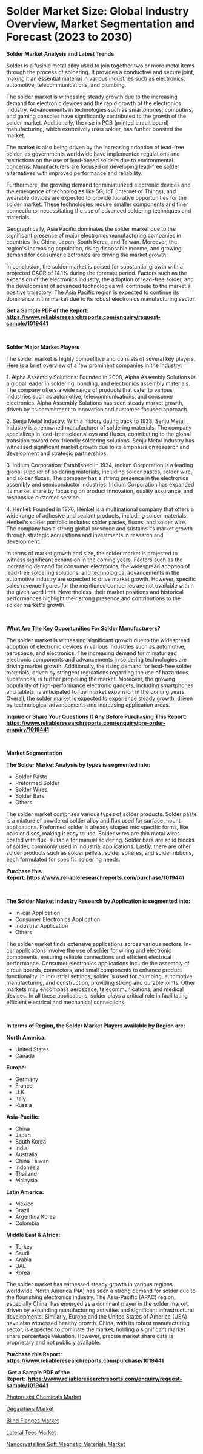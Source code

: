 <p><h1>Solder Market Size: Global Industry Overview, Market Segmentation and Forecast (2023 to 2030)</h1></p><p><strong>Solder Market Analysis and Latest Trends</strong></p>
<p><p>Solder is a fusible metal alloy used to join together two or more metal items through the process of soldering. It provides a conductive and secure joint, making it an essential material in various industries such as electronics, automotive, telecommunications, and plumbing.</p><p>The solder market is witnessing steady growth due to the increasing demand for electronic devices and the rapid growth of the electronics industry. Advancements in technologies such as smartphones, computers, and gaming consoles have significantly contributed to the growth of the solder market. Additionally, the rise in PCB (printed circuit board) manufacturing, which extensively uses solder, has further boosted the market.</p><p>The market is also being driven by the increasing adoption of lead-free solder, as governments worldwide have implemented regulations and restrictions on the use of lead-based solders due to environmental concerns. Manufacturers are focused on developing lead-free solder alternatives with improved performance and reliability.</p><p>Furthermore, the growing demand for miniaturized electronic devices and the emergence of technologies like 5G, IoT (Internet of Things), and wearable devices are expected to provide lucrative opportunities for the solder market. These technologies require smaller components and finer connections, necessitating the use of advanced soldering techniques and materials.</p><p>Geographically, Asia Pacific dominates the solder market due to the significant presence of major electronics manufacturing companies in countries like China, Japan, South Korea, and Taiwan. Moreover, the region's increasing population, rising disposable income, and growing demand for consumer electronics are driving the market growth.</p><p>In conclusion, the solder market is poised for substantial growth with a projected CAGR of 14.1% during the forecast period. Factors such as the expansion of the electronics industry, the adoption of lead-free solder, and the development of advanced technologies will contribute to the market's positive trajectory. The Asia Pacific region is expected to continue its dominance in the market due to its robust electronics manufacturing sector.</p></p>
<p><strong>Get a Sample PDF of the Report:&nbsp; <a href="https://www.reliableresearchreports.com/enquiry/request-sample/1019441">https://www.reliableresearchreports.com/enquiry/request-sample/1019441</a></strong></p>
<p>&nbsp;</p>
<p><strong>Solder Major Market Players</strong></p>
<p><p>The solder market is highly competitive and consists of several key players. Here is a brief overview of a few prominent companies in the industry:</p><p>1. Alpha Assembly Solutions: Founded in 2008, Alpha Assembly Solutions is a global leader in soldering, bonding, and electronics assembly materials. The company offers a wide range of products that cater to various industries such as automotive, telecommunications, and consumer electronics. Alpha Assembly Solutions has seen steady market growth, driven by its commitment to innovation and customer-focused approach.</p><p>2. Senju Metal Industry: With a history dating back to 1938, Senju Metal Industry is a renowned manufacturer of soldering materials. The company specializes in lead-free solder alloys and fluxes, contributing to the global transition toward eco-friendly soldering solutions. Senju Metal Industry has witnessed significant market growth due to its emphasis on research and development and strategic partnerships.</p><p>3. Indium Corporation: Established in 1934, Indium Corporation is a leading global supplier of soldering materials, including solder pastes, solder wire, and solder fluxes. The company has a strong presence in the electronics assembly and semiconductor industries. Indium Corporation has expanded its market share by focusing on product innovation, quality assurance, and responsive customer service.</p><p>4. Henkel: Founded in 1876, Henkel is a multinational company that offers a wide range of adhesive and sealant products, including solder materials. Henkel's solder portfolio includes solder pastes, fluxes, and solder wire. The company has a strong global presence and sustains its market growth through strategic acquisitions and investments in research and development.</p><p>In terms of market growth and size, the solder market is projected to witness significant expansion in the coming years. Factors such as the increasing demand for consumer electronics, the widespread adoption of lead-free soldering solutions, and technological advancements in the automotive industry are expected to drive market growth. However, specific sales revenue figures for the mentioned companies are not available within the given word limit. Nevertheless, their market positions and historical performances highlight their strong presence and contributions to the solder market's growth.</p></p>
<p>&nbsp;</p>
<p><strong>What Are The Key Opportunities For Solder Manufacturers?</strong></p>
<p><p>The solder market is witnessing significant growth due to the widespread adoption of electronic devices in various industries such as automotive, aerospace, and electronics. The increasing demand for miniaturized electronic components and advancements in soldering technologies are driving market growth. Additionally, the rising demand for lead-free solder materials, driven by stringent regulations regarding the use of hazardous substances, is further propelling the market. Moreover, the growing popularity of high-performance electronic gadgets, including smartphones and tablets, is anticipated to fuel market expansion in the coming years. Overall, the solder market is expected to experience steady growth, driven by technological advancements and increasing application areas.</p></p>
<p><strong>Inquire or Share Your Questions If Any Before Purchasing This Report: <a href="https://www.reliableresearchreports.com/enquiry/pre-order-enquiry/1019441">https://www.reliableresearchreports.com/enquiry/pre-order-enquiry/1019441</a></strong></p>
<p>&nbsp;</p>
<p><strong>Market Segmentation</strong></p>
<p><strong>The Solder Market Analysis by types is segmented into:</strong></p>
<p><ul><li>Solder Paste</li><li>Preformed Solder</li><li>Solder Wires</li><li>Solder Bars</li><li>Others</li></ul></p>
<p><p>The solder market comprises various types of solder products. Solder paste is a mixture of powdered solder alloy and flux used for surface mount applications. Preformed solder is already shaped into specific forms, like balls or discs, making it easy to use. Solder wires are thin metal wires coated with flux, suitable for manual soldering. Solder bars are solid blocks of solder, commonly used in industrial applications. Lastly, there are other solder products such as solder pellets, solder spheres, and solder ribbons, each formulated for specific soldering needs.</p></p>
<p><strong>Purchase this Report:&nbsp;<a href="https://www.reliableresearchreports.com/purchase/1019441">https://www.reliableresearchreports.com/purchase/1019441</a></strong></p>
<p>&nbsp;</p>
<p><strong>The Solder Market Industry Research by Application is segmented into:</strong></p>
<p><ul><li>In-car Application</li><li>Consumer Electronics Application</li><li>Industrial Application</li><li>Others</li></ul></p>
<p><p>The solder market finds extensive applications across various sectors. In-car applications involve the use of solder for wiring and electronic components, ensuring reliable connections and efficient electrical performance. Consumer electronics applications include the assembly of circuit boards, connectors, and small components to enhance product functionality. In industrial settings, solder is used for plumbing, automotive manufacturing, and construction, providing strong and durable joints. Other markets may encompass aerospace, telecommunications, and medical devices. In all these applications, solder plays a critical role in facilitating efficient electrical and mechanical connections.</p></p>
<p>&nbsp;</p>
<p><strong>In terms of Region, the Solder Market Players available by Region are:</strong></p>
<p>
    <p> <strong> North America: </strong>
        <ul>
            <li>United States</li>
            <li>Canada</li>
        </ul>
        </p> 
    <p> <strong> Europe: </strong>
        <ul>
            <li>Germany</li>
            <li>France</li>
            <li>U.K.</li>
            <li>Italy</li>
            <li>Russia</li>
        </ul>
        </p> 
    <p> <strong> Asia-Pacific: </strong>
        <ul>
            <li>China</li>
            <li>Japan</li>
            <li>South Korea</li>
            <li>India</li>
            <li>Australia</li>
            <li>China Taiwan</li>
            <li>Indonesia</li>
            <li>Thailand</li>
            <li>Malaysia</li>
        </ul>
        </p> 
    <p> <strong> Latin America: </strong>
        <ul>
            <li>Mexico</li>
            <li>Brazil</li>
            <li>Argentina Korea</li>
            <li>Colombia</li>
        </ul>
        </p> 
    <p> <strong> Middle East & Africa: </strong>
        <ul>
            <li>Turkey</li>
            <li>Saudi</li>
            <li>Arabia</li>
            <li>UAE</li>
            <li>Korea</li>
        </ul>
    </p>
    </p>
<p><p>The solder market has witnessed steady growth in various regions worldwide. North America (NA) has seen a strong demand for solder due to the flourishing electronics industry. The Asia-Pacific (APAC) region, especially China, has emerged as a dominant player in the solder market, driven by expanding manufacturing activities and significant infrastructural developments. Similarly, Europe and the United States of America (USA) have also witnessed healthy growth. China, with its robust manufacturing sector, is expected to dominate the market, holding a significant market share percentage valuation. However, precise market share data is proprietary and not publicly available.</p></p>
<p><strong>Purchase this Report: <a href="https://www.reliableresearchreports.com/purchase/1019441">https://www.reliableresearchreports.com/purchase/1019441</a></strong></p>
<p>&nbsp;<strong>Get a Sample PDF of the Report:&nbsp;&nbsp;<a href="https://www.reliableresearchreports.com/enquiry/request-sample/1019441">https://www.reliableresearchreports.com/enquiry/request-sample/1019441</a></strong></p>
<p><strong></strong></p>
<p><p><a href="https://github.com/GroverBarry/Market-Research-Report-List-2/blob/main/photoresist-chemicals-market.md">Photoresist Chemicals Market</a></p><p><a href="https://medium.com/@humanhydrohq/degasifiers-market-size-reveals-the-best-marketing-channels-in-global-industry-a7d1540327c7">Degasifiers Market</a></p><p><a href="https://medium.com/@reportmines/blind-flanges-market-comprehensive-assessment-by-type-application-and-geography-d68801aedd48">Blind Flanges Market</a></p><p><a href="https://medium.com/@viksingh034/decoding-lateral-tees-market-metrics-market-share-trends-and-growth-patterns-c268b5b0a2b3">Lateral Tees Market</a></p><p><a href="https://github.com/RickHolmes3/Market-Research-Report-List-2/blob/main/nanocrystalline-soft-magnetic-materials-market.md">Nanocrystalline Soft Magnetic Materials Market</a></p></p>